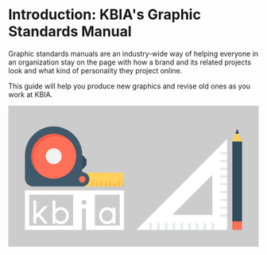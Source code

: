 # Introduction: KBIA's Graphic Standards Manual

Graphic standards manuals are an industry-wide way of helping everyone in an organization stay on the page with how a brand and its related projects look and what kind of personality they project online. 

This guide will help you produce new graphics and revise old ones as you work at KBIA.

![](../.gitbook/assets/kbia-being-measured.jpg)

